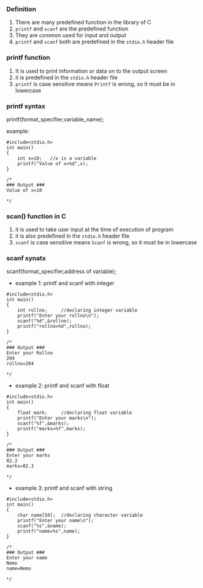 ### Definition
1. There are many predefined function in the library of C
2. `printf` and `scanf` are the predefined function
3. They are common used for input and output
4. `printf` and `scanf` both are predefined in the `stdio.h`
header file

### printf function	
1. It is used to print information or data on to the output screen
2. it is predefined in the `stdio.h` header file
3. `printf` is case sensitive means `Printf` is wrong, so it must be in lowercase

### printf syntax	

printf(format_specifier,variable_name);

example:

```
#include<stdio.h>
int main()
{
	int x=10; 	//x is a variable
	printf("Value of x=%d",x);
}

/*
### Output ###
Value of x=10

*/
```

### scan() function in C

1. it is used to take user input at the time of execution of program
2. it is also predefined in the `stdio.h` header file
3. `scanf` is case sensitive means `Scanf` is wrong, so it must be in lowercase

### scanf synatx

scanf(format_specifier,address of variable);

- example 1: printf and scanf with integer 

```
#include<stdio.h>
int main()
{
	int rollno; 	//declaring integer variable
	printf("Enter your rollno\n");
	scanf("%d",&rollno);
	printf("rollno=%d",rollno);
}

/*
### Output ###
Enter your Rollno
204
rollno=204

*/
```
- example 2: printf and scanf with float 

```
#include<stdio.h>
int main()
{
	float mark; 	//declaring float variable
	printf("Enter your marks\n");
	scanf("%f",&marks);
	printf("marks=%f",marks);
}

/*
### Output ###
Enter your marks
82.3
marks=82.3

*/
```
- example 3: printf and scanf with string 

```
#include<stdio.h>
int main()
{
	char name[50]; 	//declaring character variable
	printf("Enter your name\n");
	scanf("%s",&name);
	printf("name=%s",name);
}

/*
### Output ###
Enter your name
Nemo
name=Nemo

*/
```


